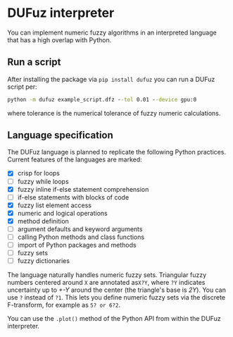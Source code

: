 # DUFuz interpreter

You can implement numeric fuzzy algorithms
in an interpreted language that has 
a high overlap with Python.

## Run a script

After installing the package via `pip install dufuz`
you can run a DUFuz script per: 
```cmd
python -m dufuz example_script.dfz --tol 0.01 --device gpu:0
```
where tolerance is the numerical tolerance of fuzzy 
numeric calculations.

## Language specification
The DUFuz language is planned to replicate the following Python
practices. Current features of the languages are marked:

- [x] crisp for loops
- [ ] fuzzy while loops
- [x] fuzzy inline if-else statement comprehension
- [ ] if-else statements with blocks of code 
- [x] fuzzy list element access 
- [x] numeric and logical operations
- [x] method definition
- [ ] argument defaults and keyword arguments 
- [ ] calling Python methods and class functions
- [ ] import of Python packages and methods
- [ ] fuzzy sets
- [ ] fuzzy dictionaries

The language naturally handles numeric fuzzy sets.
Triangular fuzzy numbers centered around `X` are
annotated as`X?Y`, where `?Y` indicates uncertainty
up to *+-Y* around the center (the triangle's base
is *2Y*). You can use `?` instead of `?1`. This lets
you define numeric fuzzy sets via the discrete
F-transform, for example as `5? or 6?2`.

You can use the `.plot()` method of the Python API
from within the DUFuz interpreter.



